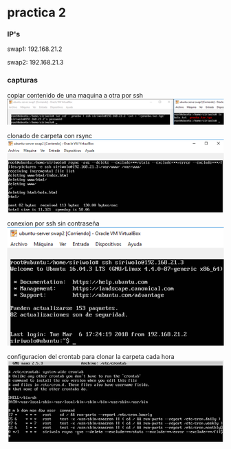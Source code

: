 # practica 2

### IP's
swap1: 192.168.21.2

swap2: 192.168.21.3

### capturas
copiar contenido de una maquina a otra por ssh
![copar ssh](./cpiarPorSsh.PNG)

clonado de carpeta con rsync
![clonado por rsync](./clonadoDeCarpeta.PNG)

conexion por ssh sin contraseña
![clonado por rsync](./conexionSshSinContrasenia.PNG)

configuracion del crontab para clonar la carpeta cada hora
![clonado por rsync](./contrab.PNG)

